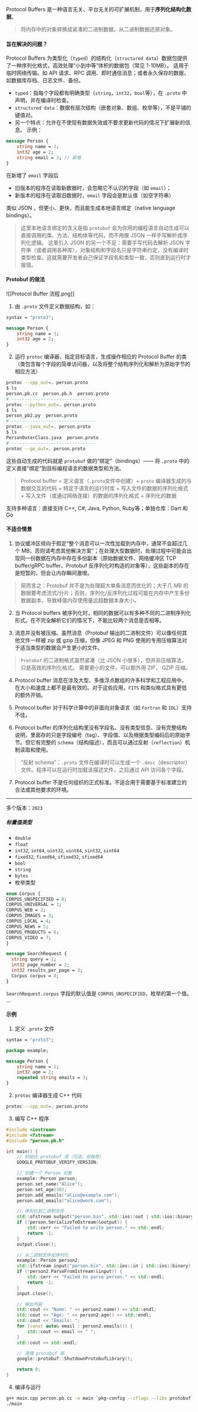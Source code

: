 Protocol Buffers 是一种语言无关、平台无关的可扩展机制，用于**序列化结构化数据**。
> 将内存中的对象转换成紧凑的二进制数据，从二进制数据还原对象。

#### 旨在解决的问题？
Protocol Buffers 为类型化（`typed`）的结构化（`structured data`）数据包提供了一种序列化格式，高效处理“小到中等”体积的数据包（常见 1-10MB）。
适用于临时网络传输。如 API 请求、RPC 调用、即时通信消息；或者永久保存的数据，如数据库存档、日志文件、备份。
- `typed`：指每个字段都有明确类型（`string`，`int32`，`bool`等），在 `.proto` 中声明，并在编译时检查。
- `structured data`：数据有层次结构（嵌套对象、数组、枚举等），不是平铺的键值对。
- 另一个特点：允许在不使现有数据失效或不要求更新代码的情况下扩展新的信息。
示例：
```proto
message Person {
	string name = 1;
	int32 age = 2;
	string email = 3; // 新增
}
```
在新增了 `email` 字段后
- 旧版本的程序在读取新数据时，会忽略它不认识的字段（如 `email`）；
- 新版本的程序在读取旧数据时，`email` 字段会是默认值（如空字符串）

类似 JSON ，但更小、更快，而且能生成本地语言绑定（native language bindings）。
> 这里本地语言绑定的含义是指 `protobuf` 会为你用的编程语言自动生成可以直接调用的类、方法、结构体等代码，而不用像 JSON 一样手写解析或序列化逻辑。
> 这里引入 JSON 的另一个不足：需要手写代码去解析 JSON 字符串（或者调用各种库），对象结构和字段名只是字符串约定，没有编译时类型检查。这就需要开发者自己保证字段名和类型一致，否则直到运行时才报错。

#### Protobuf 的做法
![[Protocol Buffer 流程.png]]
1. 由 `.proto` 文件定义数据结构，如：
```proto
syntax = "proto3";

message Person {
	string name = 1;
	int32 age = 2;
}
```
2. 运行 `protoc` 编译器，指定目标语言，生成操作相应的 Protocol Buffer 的类（类包含每个字段的简单访问器，以及将整个结构序列化和解析为原始字节的相应方法）
```bash
protoc --cpp_out=. person.proto
$ ls
person.pb.cc  person.pb.h  person.proto
# --------------------------------
protoc --python_out=. person.proto
$ ls
person_pb2.py  person.proto
# --------------------------------
protoc --java_out=. person.proto
$ ls
PersonOuterClass.java  person.proto
# --------------------------------
protoc --go_out=. person.proto

```
这些自动生成的代码就是 `protobuf` 做的“绑定”（bindings）—— 将 `.proto` 中的定义直接“绑定”到目标编程语言的数据类型和方法。

> Protocol buffer = 定义语言（`.proto`文件中创建）+ `proto` 编译器生成的与数据交互的代码 + 特定于语言的运行时库 + 写入文件的数据的序列化格式 + 写入文件（或通过网络连接）的数据的序列化格式 + 序列化的数据

支持多种语言：直接支持 C++, C#, Java, Python, Ruby等；单独仓库：Dart 和 Go
#### 不适合情景
1. 协议缓冲区倾向于假定“整个消息可以一次性加载到内存中，通常不会超过几个 MB，否则请考虑其他解决方案”；在处理大型数据时，处理过程中可能会出现同一份数据在内存中存在多份副本（原始数据文件、网络缓冲区 TCP buffer/gRPC buffer、Protobuf 反序列化时构造的对象等），这些副本的存在是短暂的，但会让内存瞬间激增。
> 简而言之：Protobuf 并不是为处理超大单条消息而优化的；大于几 MB 的数据要考虑流式/分片；否则，序列化/反序列化过程可能在内存中产生多份数据副本，导致峰值内存使用量远超数据本身大小。

2. 当 Protocol buffers 被序列化时，相同的数据可以有多种不同的二进制序列化形式。在不完全解析它们的情况下，不能比较两个消息是否相等。

3. 消息并没有被压缩。虽然消息（Protobuf 输出的二进制文件）可以像任何其他文件一样被 zip 或 gzip 压缩，但像 JPEG 和 PNG 使用的专用压缩算法对于适当类型的数据会产生更小的文件。
> `Protobuf` 的二进制格式虽然紧凑（比 JSON 小很多），但并非压缩算法，只是高效的序列化格式。
> 需要更小的文件，可以额外用 ZIP， GZIP 压缩。

4. Protocol buffer 消息在涉及大型、多维浮点数组的许多科学和工程应用中，在大小和速度上都不是最有效的。对于这些应用，`FITS` 和类似格式具有更低的额外开销。

5. Protocol buffer 对于科学计算中的非面向对象语言（如 `Fortran` 和 `IDL`）支持不佳。

6. Protocol buffer 的序列化结构里没有字段名、没有类型信息、没有完整结构说明，里面存的只是字段编号（tag）、字段值、以及根据类型编码后的原始字节。但它有完整的 `schema`（结构描述），而且可以通过反射（`reflection`）机制读取和使用。
> “反射 schema”：`.proto` 文件在编译时可以生成一个 `.desc`（descriptor）文件。程序可以在运行时加载该描述文件，之后通过 API 访问各个字段。

7. Protocol buffer 不是任何组织的正式标准。不适合用于需要基于标准建立的合法或其他要求的环境。

---
多个版本：`2023`
##### 标量值类型
- `double`
- `float`
- `int32`, `int64`, `uint32`, `uint64`, `sint32`, `sint64`
- `fixed32`, `fixed64`, `sfixed32`, `sfixed64`
- `bool`
- `string`
- `bytes`
- 枚举类型
```proto
enum Corpus {
CORPUS_UNSPECIFIED = 0;
CORPUS_UNIVERSAL = 1;
CORPUS_WEB = 2;
CORPUS_IMAGES = 3;
CORPUS_LOCAL = 4;
CORPUS_NEWS = 5;
CORPUS_PRODUCTS = 6;
CORPUS_VIDEO = 7;
}

message SearchRequest {
  string query = 1;
  int32 page_number = 2;
  int32 results_per_page = 3;
  Corpus corpus = 4;
}
```
`SearchRequest.corpus` 字段的默认值是 `CORPUS_UNSPECIFIED`，枚举的第一个值。
...

#### 示例
1. 定义 `.proto` 文件
```proto
syntax = "proto3";

package example;

message Person {
	string name = 1;
	int32 age = 2;
	repeated string emails = 3;
}
```

2. `protoc` 编译器生成 C++ 代码
```bash
protoc --cpp_out=. person.proto
```

3. 编写 C++ 程序
```cpp
#include <iostream>
#include <fstream>
#include "person.pb.h"

int main() {
    // 初始化 protobuf 库（可选，但推荐）
    GOOGLE_PROTOBUF_VERIFY_VERSION;

    // 创建一个 Person 对象
    example::Person person;
    person.set_name("Alice");
    person.set_age(30);
    person.add_emails("alice@example.com");
    person.add_emails("alice@work.com");

    // 序列化到二进制文件
    std::ofstream output("person.bin", std::ios::out | std::ios::binary);
    if (!person.SerializeToOstream(&output)) {
        std::cerr << "Failed to write person." << std::endl;
        return -1;
    }
    output.close();

    // 从二进制文件反序列化
    example::Person person2;
    std::ifstream input("person.bin", std::ios::in | std::ios::binary);
    if (!person2.ParseFromIstream(&input)) {
        std::cerr << "Failed to parse person." << std::endl;
        return -1;
    }
    input.close();

    // 输出内容
    std::cout << "Name: " << person2.name() << std::endl;
    std::cout << "Age: " << person2.age() << std::endl;
    std::cout << "Emails: ";
    for (const auto& email : person2.emails()) {
        std::cout << email << " ";
    }
    std::cout << std::endl;

    // 清理 protobuf 库
    google::protobuf::ShutdownProtobufLibrary();

    return 0;
}
```

4. 编译与运行
```bash
g++ main.cpp person.pb.cc -o main `pkg-config --cflags --libs protobuf`
./main
```